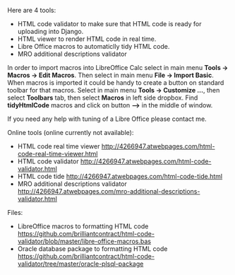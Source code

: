 Here are 4 tools:
- HTML code validator to make sure that HTML code is ready for uploading into Django.
- HTML viewer to render HTML code in real time.
- Libre Office macros to automaticlly tidy HTML code.
- MRO additional descriptions validator


In order to import macros into LibreOffice Calc select in main menu __Tools -> Macros -> Edit Macros__. Then select in main menu __File -> Import Basic__. When macros is imported it could be handy to create a button on standard toolbar for that macros. Select in main menu __Tools -> Customize ...__, then select __Toolbars__ tab, then select __Macros__ in left side dropbox. Find __tidyHtmlCode__ macros and click on button __-->__ in the middle of window.

If you need any help with tuning of a Libre Office please contact me.

Online tools  (online currently not available):
- HTML code real time viewer http://4266947.atwebpages.com/html-code-real-time-viewer.html
- HTML code validator http://4266947.atwebpages.com/html-code-validator.html
- HTML code tide http://4266947.atwebpages.com/html-code-tide.html
- MRO additional descriptions validator http://4266947.atwebpages.com/mro-additional-descriptions-validator.html

Files:
- LibreOffice macros to formatting HTML code https://github.com/brilliantcontract/html-code-validator/blob/master/libre-office-macros.bas
- Oracle database package to formatting HTML code https://github.com/brilliantcontract/html-code-validator/tree/master/oracle-plsql-package

